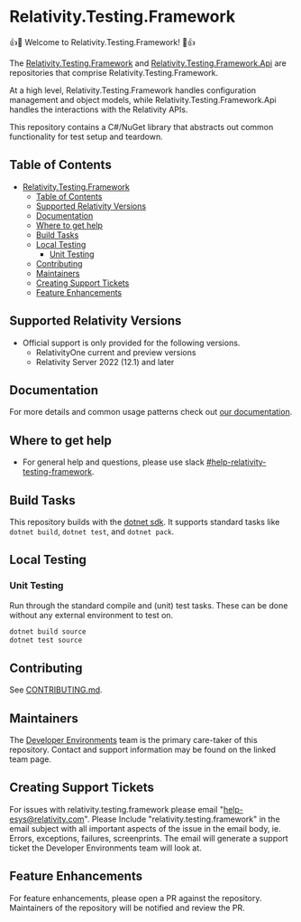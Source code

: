 # Relativity.Testing.Framework

:+1::tada: Welcome to Relativity.Testing.Framework! :tada::+1:

The [Relativity.Testing.Framework](https://github.com/relativitydev/relativity.testing.framework) and [Relativity.Testing.Framework.Api](https://github.com/relativitydev/relativity.testing.framework.api) are repositories that comprise Relativity.Testing.Framework.

At a high level, Relativity.Testing.Framework handles configuration management and object models, while Relativity.Testing.Framework.Api handles the interactions with the Relativity APIs.

This repository contains a C#/NuGet library that abstracts out common functionality for test setup and teardown.

## Table of Contents

- [Relativity.Testing.Framework](#relativitytestingframework)
  - [Table of Contents](#table-of-contents)
  - [Supported Relativity Versions](#supported-relativity-versions)
  - [Documentation](#documentation)
  - [Where to get help](#where-to-get-help)
  - [Build Tasks](#build-tasks)
  - [Local Testing](#local-testing)
    - [Unit Testing](#unit-testing)
  - [Contributing](#contributing)
  - [Maintainers](#maintainers)
  - [Creating Support Tickets](#creating-support-tickets)
  - [Feature Enhancements](#feature-enhancements)

## Supported Relativity Versions

- Official support is only provided for the following versions.
  - RelativityOne current and preview versions
  - Relativity Server 2022 (12.1) and later

## Documentation

For more details and common usage patterns check out [our documentation](https://relativitydev.github.io/relativity.testing.framework/).

## Where to get help

- For general help and questions, please use slack [#help-relativity-testing-framework](https://kcura-pd.slack.com/archives/CMG6M7D6D).

## Build Tasks

This repository builds with the [dotnet sdk](https://dotnet.microsoft.com/download).
It supports standard tasks like `dotnet build`, `dotnet test`, and `dotnet pack`.

## Local Testing

### Unit Testing

Run through the standard compile and (unit) test tasks. These can be done without any external environment to test on.

```PowerShell
dotnet build source
dotnet test source
```

## Contributing

See [CONTRIBUTING.md](https://github.com/relativitydev/relativity.testing.framework/blob/master/CONTRIBUTING.md).

## Maintainers

The [Developer Environments](https://einstein.kcura.com/x/ehUcBg) team is the primary care-taker of this repository. Contact and support information may be found on the linked team page.

## Creating Support Tickets

For issues with relativity.testing.framework please email "help-esys@relativity.com".  Please Include "relativity.testing.framework" in the email subject with all important aspects of the issue in the email body,  ie. Errors, exceptions, failures, screenprints.  The email will generate a support ticket the Developer Environments team will look at.

## Feature Enhancements

For feature enhancements, please open a PR against the repository.  Maintainers of the repository will be notified and review the PR.